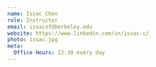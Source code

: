 ```yaml
---
name: Issac Chen
role: Instructor
email: issaczf@berkeley.edu
website: https://www.linkedin.com/in/issac-c/
photo: issac.jpg
meta:
  Office Hours: 12:30 every day
---
```

